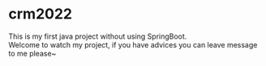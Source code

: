 # crm2022

This is my first java project without using SpringBoot.<br>
Welcome to watch my project, if you have advices you can leave message to me please~
